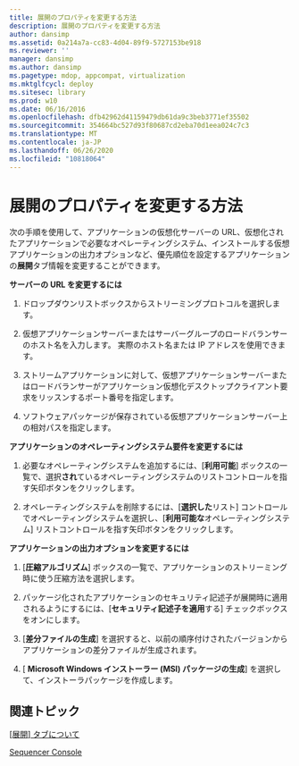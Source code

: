 ```yaml
---
title: 展開のプロパティを変更する方法
description: 展開のプロパティを変更する方法
author: dansimp
ms.assetid: 0a214a7a-cc83-4d04-89f9-5727153be918
ms.reviewer: ''
manager: dansimp
ms.author: dansimp
ms.pagetype: mdop, appcompat, virtualization
ms.mktglfcycl: deploy
ms.sitesec: library
ms.prod: w10
ms.date: 06/16/2016
ms.openlocfilehash: dfb42962d41159479db61da9c3beb3771ef35502
ms.sourcegitcommit: 354664bc527d93f80687cd2eba70d1eea024c7c3
ms.translationtype: MT
ms.contentlocale: ja-JP
ms.lasthandoff: 06/26/2020
ms.locfileid: "10818064"
---
```

# 展開のプロパティを変更する方法


次の手順を使用して、アプリケーションの仮想化サーバーの URL、仮想化されたアプリケーションで必要なオペレーティングシステム、インストールする仮想アプリケーションの出力オプションなど、優先順位を設定するアプリケーションの**展開**タブ情報を変更することができます。

**サーバーの URL を変更するには**

1.  ドロップダウンリストボックスからストリーミングプロトコルを選択します。

2.  仮想アプリケーションサーバーまたはサーバーグループのロードバランサーのホスト名を入力します。 実際のホスト名または IP アドレスを使用できます。

3.  ストリームアプリケーションに対して、仮想アプリケーションサーバーまたはロードバランサーがアプリケーション仮想化デスクトップクライアント要求をリッスンするポート番号を指定します。

4.  ソフトウェアパッケージが保存されている仮想アプリケーションサーバー上の相対パスを指定します。

**アプリケーションのオペレーティングシステム要件を変更するには**

1.  必要なオペレーティングシステムを追加するには、[**利用可能**] ボックスの一覧で、選択**され**ているオペレーティングシステムのリストコントロールを指す矢印ボタンをクリックします。

2.  オペレーティングシステムを削除するには、[**選択した**リスト] コントロールでオペレーティングシステムを選択し、[**利用可能な**オペレーティングシステム] リストコントロールを指す矢印ボタンをクリックします。

**アプリケーションの出力オプションを変更するには**

1.  [**圧縮アルゴリズム**] ボックスの一覧で、アプリケーションのストリーミング時に使う圧縮方法を選択します。

2.  パッケージ化されたアプリケーションのセキュリティ記述子が展開時に適用されるようにするには、[**セキュリティ記述子を適用**する] チェックボックスをオンにします。

3.  [**差分ファイルの生成**] を選択すると、以前の順序付けされたバージョンからアプリケーションの差分ファイルが生成されます。

4.  [ **Microsoft Windows インストーラー (MSI) パッケージの生成**] を選択して、インストーラパッケージを作成します。

## 関連トピック


[[展開] タブについて](about-the-deployment-tab.md)

[Sequencer Console](sequencer-console.md)

 

 





